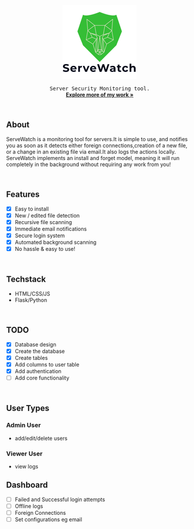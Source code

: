 <p align="center"><img src="project/static/images/logo.png" width="200px" height="200px" alt="image should be here"></p>
<!-- <h3 align="center">ServeWatch</h3> -->
<p align="center">
	<samp>Server Security Monitoring tool.</samp>
	<br/>
	<a href=""><strong>Explore more of my work »</strong> </a>
	<br/>
</p>

<br/>

## About
ServeWatch is a monitoring tool for servers.It is simple to use, and notifies you as soon as it detects either foreign connections,creation of a new file, or a change in an existing file via email.It also logs the actions locally. ServeWatch implements an install and forget
model, meaning it will run completely in the background without requiring any work from you!

<br/>

## Features
- [x] Easy to install
- [x] New / edited file detection
- [x] Recursive file scanning
- [x] Immediate email notifications
- [x] Secure login system
- [x] Automated background scanning
- [x] No hassle & easy to use!

<br/>

## Techstack
- HTML/CSS/JS
- Flask/Python

<br/>

## TODO
- [x] Database design
- [x] Create the database
- [x] Create tables
- [x] Add columns to user table
- [x] Add authentication
- [ ] Add core functionality

<br/>

## User Types
### Admin User
- add/edit/delete users

### Viewer User
- view logs

## Dashboard
- [ ] Failed and Successful login attempts
- [ ] Offline logs
- [ ] Foreign Connections
- [ ] Set configurations eg email
